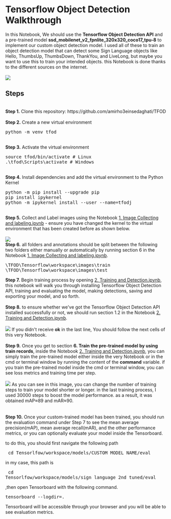 # Tensorflow Object Detection Walkthrough
<p>In this Notebook, We should use the <b>Tensorflow Object Detection API</b> and a pre-trained model <b>ssd_mobilenet_v2_fpnlite_320x320_coco17_tpu-8</b> to implement our custom object detection model. I used all of these to train an object detection model that can detect some Sign Language objects like Hello, ThumbsUp, ThumbsDown, ThankYou, and LiveLong, but maybe you want to use this to train your intended objects.
this Notebook is done thanks to the different sources on the internet.
<br /><br/>
<img src="https://i.postimg.cc/zXSzghG9/1.jpg">

## Steps
<br />
<b>Step 1.</b> Clone this repository: https://github.com/amirho3einsedaghati/TFOD
<br/><br/>
<b>Step 2.</b> Create a new virtual environment 
<pre>
python -m venv tfod
</pre> 
<br/>
<b>Step 3.</b> Activate the virtual environment
<pre>
source tfod/bin/activate # Linux
.\tfod\Scripts\activate # Windows 
</pre>
<br/>
<b>Step 4.</b> Install dependencies and add the virtual environment to the Python Kernel
<pre>
python -m pip install --upgrade pip
pip install ipykernel
python -m ipykernel install --user --name=tfodj
</pre>
<br/>
<b>Step 5.</b> Collect and Label images using the Notebook <a href="https://github.com/amirho3einsedaghati/TFOD/blob/master/1.%20Image%20Collecting%20and%20labeling.ipynb">1. Image Collecting and labeling.ipynb</a> - ensure you have changed the kernel to the virtual environment that has been created before as shown below.
<br /><br/>
<img src="https://i.postimg.cc/4NM5pY2Q/2.png"> 
<br/>
<b>Step 6.</b> all folders and annotations should be split between the following two folders either manually or automatically by running section 6 in the Notebook <a href="https://github.com/amirho3einsedaghati/TFOD/blob/master/1.%20Image%20Collecting%20and%20labeling.ipynb">1. Image Collecting and labeling.ipynb</a>.
<pre>
\TFOD\Tensorflow\workspace\images\train
\TFOD\Tensorflow\workspace\images\test
</pre>
<b>Step 7.</b> Begin training process by opening <a href="https://github.com/amirho3einsedaghati/TFOD/blob/master/2.%20Training%20and%20Detection.ipynb">2. Training and Detection.ipynb</a>, this notebook will walk you through installing Tensorflow Object Detection API, training and evaluating the model, making detections, saving and exporting your model, and so forth. 
<br /><br/>
<b>Step 8.</b> to ensure whether we've got the Tensorflow Object Detection API installed successfully or not, we should run section 1.2 in the Notebook <a href="https://github.com/amirho3einsedaghati/TFOD/blob/master/2.%20Training%20and%20Detection.ipynb">2. Training and Detection.ipynb</a>.
<br /><br/>
<img src="https://i.postimg.cc/4NZKqs7R/3.png">
If you didn't receive <b>ok</b> in the last line, You should follow the next cells of this very Notebook.
<br /> <br/>
<b>Step 9.</b> Once you get to section <b>6. Train the pre-trained model by using train records</b>, inside the Notebook <a href="https://github.com/amirho3einsedaghati/TFOD/blob/master/2.%20Training%20and%20Detection.ipynb">2. Training and Detection.ipynb</a>, you can simply train the pre-trained model either inside the very Notebook or in the cmd or terminal window by running the content of the <b>command</b> variable.
if you train the pre-trained model inside the cmd or terminal window, you can see loss metrics and training time per step. 
<br /><br/>
<img src="https://i.postimg.cc/PJqzr0br/4.png">
As you can see in this image, you can change the number of training steps to train your model shorter or longer. in the last training process, I used 30000 steps to boost the model performance. as a result, it was obtained mAP≈89 and mAR≈90.
<br /><br/>
<br /> 
<b>Step 10.</b> Once your custom-trained model has been trained, you should run the evaluation command under Step 7 to see the mean average precision(mAP), mean average recall(mAR), and the other performance metrics, or you can optionally evaluate your model inside the Tensorboard.

to do this, you should first navigate the following path 
<pre> cd Tensorlfow/workspace/models/CUSTOM_MODEL_NAME/eval</pre> 
in my case, this path is <pre> cd Tensorlfow/workspace/models/sign_language_2nd_tuned/eval</pre>
,then open Tensorboard with the following command.
<pre>tensorboard --logdir=. </pre>
Tensorboard will be accessible through your browser and you will be able to see evaluation metrics.
<br />
